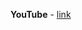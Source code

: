 <br><br>

**YouTube** - [link](https://www.youtube.com/watch?v=LXcZZIe6LrQ&list=PLqg1cfgwL_s1Bh0Nix3rnhIAOQP6AxZie)

<br><br>
